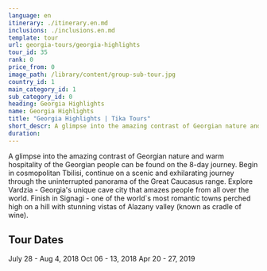 ```yaml
---
language: en
itinerary: ./itinerary.en.md
inclusions: ./inclusions.en.md
template: tour
url: georgia-tours/georgia-highlights
tour_id: 35
rank: 0
price_from: 0
image_path: /library/content/group-sub-tour.jpg
country_id: 1
main_category_id: 1
sub_category_id: 0
heading: Georgia Highlights
name: Georgia Highlights
title: "Georgia Highlights | Tika Tours"
short_descr: A glimpse into the amazing contrast of Georgian nature and warm hospitality of the Georgian people can be found on the 8-day journey. Begin in cosmopolitan Tbilisi, continue on a scenic and
duration: 
---
```

A glimpse into the amazing contrast of Georgian nature and warm hospitality of the
Georgian people can be found on the 8\-day journey. Begin in cosmopolitan Tbilisi,
continue on a scenic and exhilarating journey through the uninterrupted panorama
of the Great Caucasus range. Explore Vardzia \- Georgia's unique cave city that
amazes people from all over the world. Finish in Signagi \- one of the world\`s
most romantic towns perched high on a hill with stunning vistas of Alazany valley
(known as cradle of wine).

Tour Dates 
-----------


July 28 \- Aug 4, 2018
Oct 06 \- 13, 2018
Apr 20 \- 27, 2019
